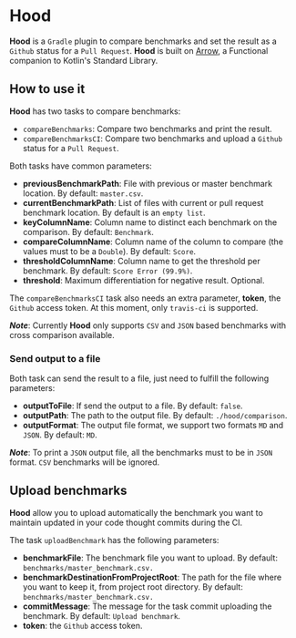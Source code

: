 # Hood

**Hood** is a `Gradle` plugin to compare benchmarks and set the result as a `Github` status for a `Pull Request`.
**Hood** is built on [Arrow](https://arrow-kt.io/), a Functional companion to Kotlin's Standard Library.

## How to use it

**Hood** has two tasks to compare benchmarks:
 - `compareBenchmarks`: Compare two benchmarks and print the result.
 - `compareBenchmarksCI`: Compare two benchmarks and upload a `Github` status for a `Pull Request`.
 
 Both tasks have common parameters:
  - **previousBenchmarkPath**: File with previous or master benchmark location. By default: `master.csv`.
  - **currentBenchmarkPath**: List of files with current or pull request benchmark location. By default is an `empty list`.
  - **keyColumnName**: Column name to distinct each benchmark on the comparison. By default: `Benchmark`.
  - **compareColumnName**: Column name of the column to compare (the values must to be a `Double`). By default: `Score`.
  - **thresholdColumnName**: Column name to get the threshold per benchmark. By default: `Score Error (99.9%)`.
  - **threshold**: Maximum differentiation for negative result. Optional.
  
 The `compareBenchmarksCI` task also needs an extra parameter, **token**, the `Github` access token. 
 At this moment, only `travis-ci` is supported.
 
 ***Note***: Currently **Hood** only supports `CSV` and `JSON` based benchmarks with cross comparison available.
 
 ### Send output to a file
 Both task can send the result to a file, just need to fulfill the following parameters:
  - **outputToFile**: If send the output to a file. By default: `false`.
  - **outputPath**: The path to the output file. By default: `./hood/comparison`.
  - **outputFormat**: The output file format, we support two formats `MD` and `JSON`. By default: `MD`.
 
 ***Note***: To print a `JSON` output file, all the benchmarks must to be in `JSON` format. `CSV` benchmarks will be ignored.
 
 ## Upload benchmarks
 
 **Hood** allow you to upload automatically the benchmark 
 you want to maintain updated in your code thought commits during the CI.
 
 The task `uploadBenchmark` has the following parameters:
  - **benchmarkFile**: The benchmark file you want to upload. By default: `benchmarks/master_benchmark.csv.`
  - **benchmarkDestinationFromProjectRoot**: The path for the file where you want to keep it, from project root directory. By default: `benchmarks/master_benchmark.csv.`
  - **commitMessage**: The message for the task commit uploading the benchmark. By default: `Upload benchmark`.
  - **token**: the `Github` access token.
